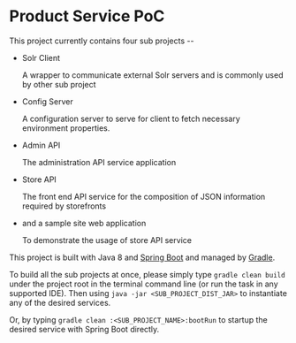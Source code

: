 Product Service PoC
===============

This project currently contains four sub projects --

 *  Solr Client

    A wrapper to communicate external Solr servers and is commonly used by other sub project

 *  Config Server

    A configuration server to serve for client to fetch necessary environment properties.

 *  Admin API

    The administration API service application

 *  Store API

    The front end API service for the composition of JSON information required by storefronts

 *  and a sample site web application

    To demonstrate the usage of store API service

This project is built with Java 8 and [Spring Boot](http://projects.spring.io/spring-boot/) and managed by [Gradle](http://http://www.gradle.org).

To build all the sub projects at once, please simply type `gradle clean build` under the project root in the terminal command line (or run the task in any supported IDE).
Then using `java -jar <SUB_PROJECT_DIST_JAR>` to instantiate any of the desired services.

Or, by typing `gradle clean :<SUB_PROJECT_NAME>:bootRun` to startup the desired service with Spring Boot directly.